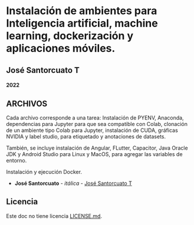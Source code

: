 # Instalación de ambientes para Inteligencia artificial, machine learning, dockerización y aplicaciones móviles.
## José Santorcuato T
#### 2022

## ARCHIVOS

Cada archivo corresponde a una tarea: Instalación de PYENV, Anaconda, dependencias para Jupyter para que sea compatible con Colab, clonación de un ambiente tipo Colab para Jupyter, instalación de CUDA, gráficas NVIDIA y label studio, para etiquetado y anotaciones de datasets.

También, se incluye instalación de Angular, FLutter, Capacitor, Java Oracle JDK y Android Studio para Linux y MacOS, para agregar las variables de entorno.

Instalación y ejecución Docker.



* **José Santorcuato** - *itálica* - [José Santorcuato T](https://github.com/joseSantorcuato)


## Licencia

Este doc no tiene licencia [LICENSE.md](LICENSE.md).
